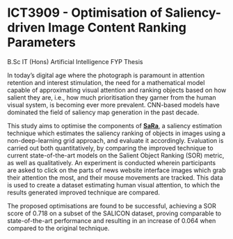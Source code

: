 # ICT3909 - Optimisation of Saliency-driven Image Content Ranking Parameters
B.Sc IT (Hons) Artificial Intelligence FYP Thesis


In today’s digital age where the photograph is paramount in attention retention and interest stimulation, the need for a mathematical model capable of approximating visual attention and
ranking objects based on how salient they are, i.e., how much prioritisation they garner from the human visual system, is becoming ever more prevalent.
CNN-based models have dominated the field of saliency map generation in the past decade. 

This study aims to optimise the components of <a href="	https://www.um.edu.mt/library/oar/handle/123456789/90087" target="_blank"><b>SaRa</b></a>, a saliency estimation technique which estimates the saliency ranking of objects in images using a non-deep-learning grid approach, and evaluate it accordingly.
Evaluation is carried out both quantitatively, by comparing the improved technique to current state-of-the-art models on the Salient Object Ranking (SOR) metric, as well as qualitatively.
An experiment is conducted wherein participants are asked to click on the parts of news website interface images which grab their attention the most, and their mouse movements are tracked. This data is used to create a dataset estimating human visual attention, to which the results generated improved technique are compared. 

The proposed optimisations are found to be successful, achieving a SOR score of 0.718 on a subset of the SALICON dataset, proving comparable to state-of-the-art performance and resulting in an increase of 0.064 when compared to the original technique.
